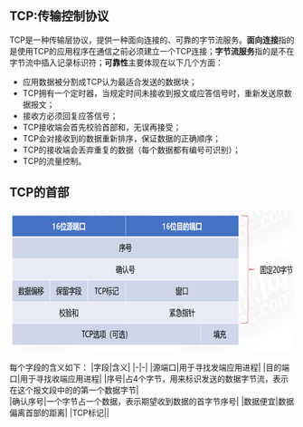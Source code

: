 ## TCP:传输控制协议
TCP是一种传输层协议，提供一种面向连接的、可靠的字节流服务。**面向连接**指的是使用TCP的应用程序在通信之前必须建立一个TCP连接；**字节流服务**指的是不在字节流中插入记录标识符；**可靠性**主要体现在以下几个方面：
- 应用数据被分割成TCP认为最适合发送的数据块；
- TCP拥有一个定时器，当规定时间未接收到报文或应答信号时，重新发送原数据报文；
- 接收方必须回复应答信号；
- TCP接收端会首先校验首部和，无误再接受；
- TCP会对接收到的数据重新排序，保证数据的正确顺序；
- TCP的接收端会丢弃重复的数据（每个数据都有编号可识别）；
- TCP的流量控制。

## TCP的首部
<div align=left><img width="550" height="250" src="./images/TCP首部.PNG"/></div>

每个字段的含义如下：
|字段|含义|
|-|-|
|源端口|用于寻找发端应用进程|
|目的端口|用于寻找收端应用进程|
|序号|占4个字节，用来标识发送的数据字节流，表示在这个报文段中的的第一个数据字节|  
|确认序号|一个字节占一个数据，表示期望收到数据的首字节序号|
|数据便宜|数据偏离首部的距离|
|TCP标记||